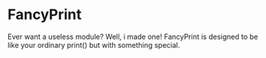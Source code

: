 # FancyPrint
Ever want a useless module? Well, i made one! FancyPrint is designed to be like your ordinary print() but with something special.
